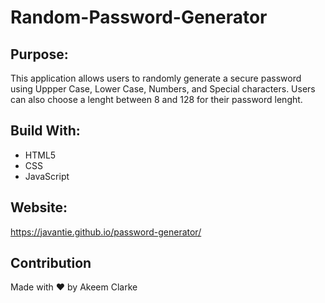 # Random-Password-Generator

## Purpose: 
This application allows users to randomly generate a secure password using Uppper Case, Lower Case, Numbers, and Special characters. Users can also choose a lenght between 8 and 128 for their password lenght. 

## Build With: 
* HTML5
* CSS
* JavaScript 

## Website: 
https://javantie.github.io/password-generator/

## Contribution 
Made with ❤️ by Akeem Clarke